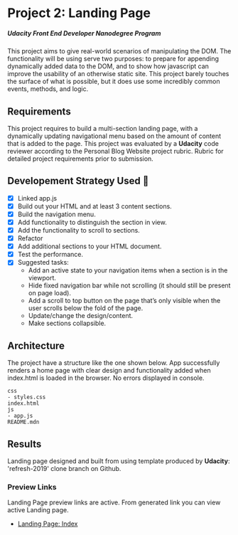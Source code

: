 # Project 2: Landing Page
##### Udacity Front End Developer Nanodegree Program
This project aims to give real-world scenarios of manipulating the DOM. The functionality will be using serve two purposes: to prepare for appending dynamically added data to the DOM, and to show how javascript can improve the usability of an otherwise static site. This project barely touches the surface of what is possible, but it does use some incredibly common events, methods, and logic.

## Requirements
This project requires to build a multi-section landing page, with a dynamically updating navigational menu based on the amount of content that is added to the page. This project was evaluated by a **Udacity** code reviewer according to the Personal Blog Website project rubric. Rubric for detailed project requirements prior to submission.

## Developement Strategy Used :speech_balloon:
- [x] Linked app.js
- [x] Build out your HTML and at least 3 content sections.
- [x] Build the navigation menu.
- [x] Add functionality to distinguish the section in view.
- [x] Add the functionality to scroll to sections.
- [x] Refactor
- [x] Add additional sections to your HTML document.
- [x] Test the performance.
- [x] Suggested tasks:
    - Add an active state to your navigation items when a section is in the viewport.
    - Hide fixed navigation bar while not scrolling (it should still be present on page load).
    - Add a scroll to top button on the page that’s only visible when the user scrolls below the fold of the page.
    - Update/change the design/content.
    - Make sections collapsible.

## Architecture
The project have a structure like the one shown below. App successfully renders a home page with clear design and functionality added when index.html is loaded in the browser. No errors displayed in console.



```
css
- styles.css    
index.html
js
- app.js
README.mdn
```



## Results
Landing page designed and built from using template produced by **Udacity**: 'refresh-2019' clone branch on Github.

### Preview Links
Landing Page preview links are active. From generated link you can view active Landing page.

- [Landing Page: Index](https://mindaugas-karla.github.io/Front-End-Web-Developer-Nanodegree/project-2-landing-page/landing_page/index.html)
